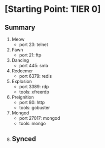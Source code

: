 # [Starting Point: TIER 0]

## Summary

1. Meow
    - port 23: telnet
2. Fawn
    - port 21: ftp
3. Dancing
    - port 445: smb
4. Redeemer
    - port 6379: redis
5. Explosion
    - port 3389: rdp
    - tools: xfreerdp
6. Preignition
    - port 80: http
    - tools: gobuster
7. Mongod
    - port 27017: mongod
    - tools: mongo
8. Synced
    - 